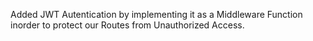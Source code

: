 Added JWT Autentication by implementing it as a Middleware Function inorder to protect our Routes from Unauthorized Access.
